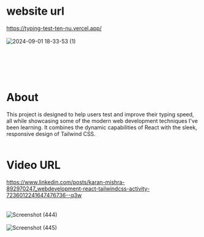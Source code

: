 # website url 
https://typing-test-ten-nu.vercel.app/
<br><br>
![2024-09-01 18-33-53 (1)](https://github.com/user-attachments/assets/187e174b-d63e-45e5-94e0-1f1303bbd0f1)
<br><br>

<br><br><br>
# About
This project is designed to help users test and improve their typing speed, all while showcasing some of the modern web development techniques I've been learning. It combines the dynamic capabilities of React with the sleek, responsive design of Tailwind CSS.
<br><br>
# Video URL 
https://www.linkedin.com/posts/karan-mishra-892970247_webdevelopment-react-tailwindcss-activity-7236012241647476736--q3w
<br><br><br>
![Screenshot (444)](https://github.com/user-attachments/assets/6465493b-8584-4392-adaa-aacd774eee3d)
<br><br>
![Screenshot (445)](https://github.com/user-attachments/assets/f9383a58-1f55-4646-936a-ea8e9f5e2589)
<br>

